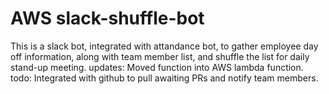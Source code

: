 # AWS slack-shuffle-bot

 This is a slack bot, integrated with attandance bot, to gather employee day off information, along with team member list, and shuffle the list for daily stand-up meeting.
  updates:
   Moved function into AWS lambda function.
   todo: Integrated with github to pull awaiting PRs and notify team members.
